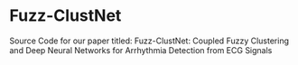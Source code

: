 # Fuzz-ClustNet
Source Code for our paper titled: Fuzz-ClustNet: Coupled Fuzzy Clustering and Deep Neural Networks for Arrhythmia Detection from ECG Signals
